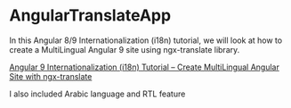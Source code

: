 # AngularTranslateApp
In this Angular 8/9 Internationalization (i18n) tutorial, we will look at how to create a MultiLingual Angular 9 site using ngx-translate library.

[Angular 9 Internationalization (i18n) Tutorial – Create MultiLingual Angular Site with ngx-translate](https://www.positronx.io/angular-internationalization-i18n-with-ngx-translate-tutorial/)

I also included Arabic language and RTL feature

